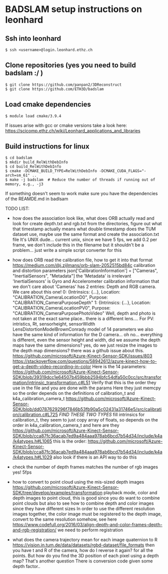 # BADSLAM setup instructions on leonhard

## Ssh into leonhard
```
$ ssh <username>@login.leonhard.ethz.ch
```
## Clone repositories (yes you need to build badslam :/ )
```
$ git clone https://github.com/panpan2/3DReconstruct
$ git clone https://github.com/ETH3D/badslam
```

## Load cmake dependencies
```
$ module load cmake/3.9.4
```
If issues arise with gcc or cmake versions take a look here: https://scicomp.ethz.ch/wiki/Leonhard_applications_and_libraries

## Build instructions for linux
```
$ cd badslam
$ mkdir build_RelWithDebInfo
$ cd build_RelWithDebInfo
$ cmake -DCMAKE_BUILD_TYPE=RelWithDebInfo -DCMAKE_CUDA_FLAGS="-arch=sm_61" ..
$ make -j badslam  # Reduce the number of threads if running out of memory, e.g., -j3
```
If something doesn't seem to work make sure you have the dependencies of the REAMDE.md in badlsam

TODO LIST:
- how does the association look like, what does ORB actually read and look for
create depth.txt and rgb.txt from the directories, figure out what that timestamp actually means
what double timestamp does the TUM dataset use, maybe use the same format and create the association.txt file
It's UNIX dude... 
current unix, since we have 5 fps, we add 0.2 per frame, we don't include this in the filename but it shouldn't be a problem...
just write a simple script converter for this

- how does ORB read the calibration file, how to get it into that format
https://medium.com/@j.zijlmans/orb-slam-2052515bd84c
calibration and distortion parameters
json['CalibrationInformation'] = ["Cameras", "InertialSensors", "Metadata"]
the 'Metadata' is irrelevant
'InertialSensors' is Gyro and Accelerometer calibration information that we don't care about
'Cameras' has 2 entries: Depth and RGB camera. We care about this one!
0: {Intrinsics: {…}, Location: "CALIBRATION_CameraLocationD0", Purpose: "CALIBRATION_CameraPurposeDepth"
1: {Intrinsics: {…}, Location: "CALIBRATION_CameraLocationPV0", Purpose: "CALIBRATION_CameraPurposePhotoVideo"
Well, depth and photo is not taken at the exact same place.. there is a different lens....
For PV: intristics, Rt, sensorheight, sensorWidth
LensDistortionModelBrownConrady model of 14 parameters
we also have the same kind of information for the D camera... oh no...
everything is different, even the sensor height and width, did we assume the depth maps have the same dimensions?
yes, do we just resize the images to the depth map dimensions?
there was a github issue about this.
https://github.com/microsoft/Azure-Kinect-Sensor-SDK/issues/803
https://stackoverflow.com/questions/58942612/azure-kinect-how-to-get-a-depth-video-recording-in-color
Here is the 14 parameters: https://github.com/microsoft/Azure-Kinect-Sensor-SDK/blob/39319dcc1e64507b459bbb2594bfc54dfa50c0cc/src/transformation/intrinsic_transformation.c#L51
Verify that this is the order they use in the file and you are done with the params
Here they just memcpy so the order depends on the definitions of calibration_t and k4a_calibration_camera_t
https://github.com/microsoft/Azure-Kinect-Sensor-SDK/blob/dd0787629296f7846b53fb90a5c02431a31746e5/src/calibration/calibration.c#L725
*FIND THESE TWO TYPES*
fill intrinsics for calibration_t, they seem to just copy array of floats, so depends on the order in k4a_calibration_camera_t
and here are they https://github.com/microsoft/Azure-Kinect-Sensor-SDK/blob/cca87fc36acab7ed9a484aaa978ab6bcd7b54d34/include/k4a/k4atypes.h#L1065
this is the order: https://github.com/microsoft/Azure-Kinect-Sensor-SDK/blob/cca87fc36acab7ed9a484aaa978ab6bcd7b54d34/include/k4a/k4atypes.h#L1029
also look if there is an API way to do this



- check the number of depth frames matches the number of rgb images
yes! 5fps

- how to convert to point cloud using the mis-sized depth images
https://github.com/microsoft/Azure-Kinect-Sensor-SDK/tree/develop/examples/transformation
playback mode, color and depth images to point cloud, this is good since you do want to combine point clouds but also to see how to combine depth and color images since they have different sizes
In order to use the different resolution images together, the color image must be registered to the depth image, convert to the same resolution somehow, see here https://www.codefull.org/2016/03/align-depth-and-color-frames-depth-and-rgb-registration/ we need to perform registration


- what does the camera trajectory mean for each image
quaternion to R
https://vision.in.tum.de/data/datasets/rgbd-dataset/file_formats
then you have t and R of the camera, how do I reverse it again? for all the points. But how do you find the 3D position of each pixel using a depth map? That's another question
There is conversion code given some depth factor..
